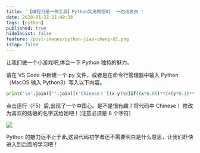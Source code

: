 ```yaml
---
title: '【编程只是一种工具】Python实用教程01  一句话表白 '
date: 2020-01-22 21:49:28
tags: [python]
published: true
hideInList: false
feature: /post-images/python-jiao-cheng-01.png
isTop: false
---
```

让我们做一个小游戏吧,体会一下 Python 独特的魅力。
<!-- more -->


请在 VS Code 中新建一个.py 文件，或者是在命令行管理器中输入 Python（MacOS 输入 Python3）写入以下内容。

```python
print('\n'.join([''.join([('Chinese！'[(x-y)%8]if((x*0.05)**2+(y*0.1)**2-1)**3-(x*0.05)**2*(y*0.1)**3<=0 else' ')for x in range(-30,30)])for y in range(15,-15,-1)]))
```

点击运行（F5）后,出现了一个中国心。是不是很有趣？将代码中 Chinese！ 修改为喜欢的姑娘的名字送给她吧！(注意必须是 8 个字符)

![](http://doc.xr1228.com//post-images/1579701034908.png)

Python 的魅力远不止于此,这段代码初学者还不需要明白是什么意思，让我们赶快进入到后面的学习吧！